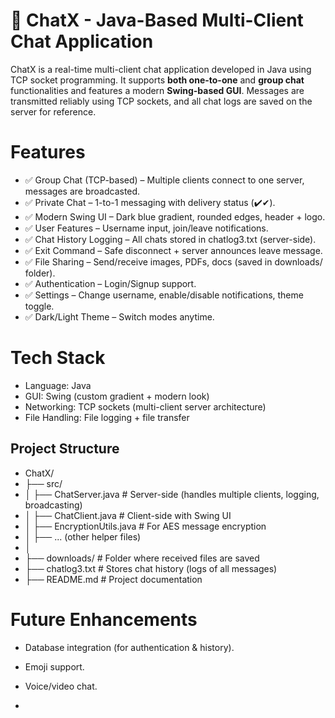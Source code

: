 # 💬 ChatX - Java-Based Multi-Client Chat Application

ChatX is a real-time multi-client chat application developed in Java using TCP socket programming. It supports **both one-to-one** and **group chat** functionalities and features a modern **Swing-based GUI**. Messages are transmitted reliably using TCP sockets, and all chat logs are saved on the server for reference.


# Features

* ✅ Group Chat (TCP-based) – Multiple clients connect to one server, messages are broadcasted.
* ✅ Private Chat – 1-to-1 messaging with delivery status (✔️✔).
* ✅ Modern Swing UI – Dark blue gradient, rounded edges, header + logo.
* ✅ User Features – Username input, join/leave notifications.
* ✅ Chat History Logging – All chats stored in chatlog3.txt (server-side).
* ✅ Exit Command – Safe disconnect + server announces leave message.
* ✅ File Sharing – Send/receive images, PDFs, docs (saved in downloads/ folder).
* ✅ Authentication – Login/Signup support.
* ✅ Settings – Change username, enable/disable notifications, theme toggle.
* ✅ Dark/Light Theme – Switch modes anytime.

# Tech Stack

* Language: Java
* GUI: Swing (custom gradient + modern look)
* Networking: TCP sockets (multi-client server architecture)
* File Handling: File logging + file transfer

## Project Structure

* ChatX/
* ├── src/
* │   ├── ChatServer.java      # Server-side (handles multiple clients, logging, broadcasting)
* │   ├── ChatClient.java      # Client-side with Swing UI
* │   ├── EncryptionUtils.java # For AES message encryption
* │   ├── ... (other helper files)
* │
* ├── downloads/              # Folder where received files are saved
* ├── chatlog3.txt            # Stores chat history (logs of all messages)
* ├── README.md               # Project documentation


# Future Enhancements

* Database integration (for authentication & history).
* Emoji support.
* Voice/video chat.

* 
